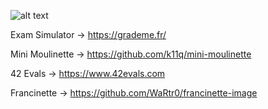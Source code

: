 ![alt text](https://upload.wikimedia.org/wikipedia/commons/thumb/8/8d/42_Logo.svg/800px-42_Logo.svg.png)


Exam Simulator -> https://grademe.fr/

Mini Moulinette -> https://github.com/k11q/mini-moulinette

42 Evals -> https://www.42evals.com

Francinette -> https://github.com/WaRtr0/francinette-image